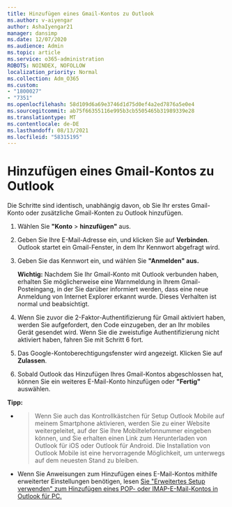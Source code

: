 ```yaml
---
title: Hinzufügen eines Gmail-Kontos zu Outlook
ms.author: v-aiyengar
author: AshaIyengar21
manager: dansimp
ms.date: 12/07/2020
ms.audience: Admin
ms.topic: article
ms.service: o365-administration
ROBOTS: NOINDEX, NOFOLLOW
localization_priority: Normal
ms.collection: Adm_O365
ms.custom:
- "1800027"
- "7351"
ms.openlocfilehash: 58d109d6a69e3746d1d75d0ef4a2ed7876a5e0e4
ms.sourcegitcommit: ab75f66355116e995b3cb5505465b31989339e28
ms.translationtype: MT
ms.contentlocale: de-DE
ms.lasthandoff: 08/13/2021
ms.locfileid: "58315195"
---
```

# <a name="add-a-gmail-account-to-outlook"></a>Hinzufügen eines Gmail-Kontos zu Outlook

Die Schritte sind identisch, unabhängig davon, ob Sie Ihr erstes Gmail-Konto oder zusätzliche Gmail-Konten zu Outlook hinzufügen.

1. Wählen Sie **"Konto**  >  **hinzufügen"** aus.
1. Geben Sie Ihre E-Mail-Adresse ein, und klicken Sie auf **Verbinden**. Outlook startet ein Gmail-Fenster, in dem Ihr Kennwort abgefragt wird. 
1. Geben Sie das Kennwort ein, und wählen Sie **"Anmelden" aus.**

    **Wichtig:** Nachdem Sie Ihr Gmail-Konto mit Outlook verbunden haben, erhalten Sie möglicherweise eine Warnmeldung in Ihrem Gmail-Posteingang, in der Sie darüber informiert werden, dass eine neue Anmeldung von Internet Explorer erkannt wurde. Dieses Verhalten ist normal und beabsichtigt.

4. Wenn Sie zuvor die 2-Faktor-Authentifizierung für Gmail aktiviert haben, werden Sie aufgefordert, den Code einzugeben, der an Ihr mobiles Gerät gesendet wird. Wenn Sie die zweistufige Authentifizierung nicht aktiviert haben, fahren Sie mit Schritt 6 fort.
1. Das Google-Kontoberechtigungsfenster wird angezeigt. Klicken Sie auf **Zulassen**.
1. Sobald Outlook das Hinzufügen Ihres Gmail-Kontos abgeschlossen hat, können Sie ein weiteres E-Mail-Konto hinzufügen oder **"Fertig"** auswählen.

**Tipp:**
- > Wenn Sie auch das Kontrollkästchen für Setup Outlook Mobile auf meinem Smartphone aktivieren, werden Sie zu einer Website weitergeleitet, auf der Sie Ihre Mobiltelefonnummer eingeben können, und Sie erhalten einen Link zum Herunterladen von Outlook für iOS oder Outlook für Android. Die Installation von Outlook Mobile ist eine hervorragende Möglichkeit, um unterwegs auf dem neuesten Stand zu bleiben.
- Wenn Sie Anweisungen zum Hinzufügen eines E-Mail-Kontos mithilfe erweiterter Einstellungen benötigen, lesen [Sie "Erweitertes Setup verwenden" zum Hinzufügen eines POP- oder IMAP-E-Mail-Kontos in Outlook für PC.](https://support.microsoft.com/office/change-or-update-email-account-settings-in-outlook-for-windows-560a9065-3c3a-4ec5-a24f-cdb9a8d622a2#bkmk_advanced)

